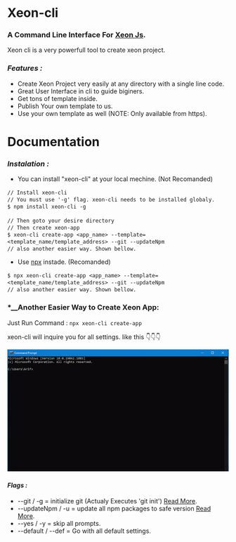 # Xeon-cli
### A Command Line Interface For [Xeon Js](https://github.com/xeonjs-org/XeonJS).
Xeon cli is a very powerfull tool to create xeon project. 
### *__Features :__* 
* Create Xeon Project very easily at any directory with a single line code.
* Great User Interface in cli to guide biginers.
* Get tons of template inside.
* Publish Your own template to us.
* Use your own template as well (NOTE: Only available from https).
# Documentation
### *__Instalation :__*
* You can install "xeon-cli" at your local mechine. (Not Recomanded)
```cli
// Install xeon-cli
// You must use '-g' flag. xeon-cli needs to be installed globaly.
$ npm install xeon-cli -g 

// Then goto your desire directory
// Then create xeon-app
$ xeon-cli create-app <app_name> --template=<template_name/template_address> --git --updateNpm
// also another easier way. Shown bellow.
```
* Use [npx](https://docs.npmjs.com/cli/v7/commands/npx) instade. (Recomanded)
```cli
$ npx xeon-cli create-app <app_name> --template=<template_name/template_address> --git --updateNpm
// also another easier way. Shown bellow.
```
### *__Another Easier Way to Create Xeon App:
Just Run Command : ```npx xeon-cli create-app```

xeon-cli will inquire you for all settings. like this 👇👇👇

![Xeon-cli](/doc/xeon-cli.gif)

#### *__Flags :__*
* --git / -g = initialize git (Actualy Executes 'git init') [Read More](https://git-scm.com/docs/git-init).
* --updateNpm / -u = update all npm packages to safe version [Read More](https://docs.npmjs.com/cli/v6/commands/npm-update).
* --yes / -y = skip all prompts.
* --default / --def = Go with all default settings.
